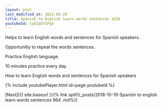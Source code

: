 ```yaml
---
layout: post
last_modified_at: 2021-03-29
title: Spanish to English learn words sentences 1428 
youtubeId: ty6Za5YSPg4
---
```

 
 
Helps to learn English words and sentences for Spanish speakers.

Opportunitiy to repeat the words sentences. 

Practice English language. 
 
10 minutes practice every day. 
 
How to learn English words and sentences for Spanish speakers 
 
{% include youtubePlayer.html id=page.youtubeId %}
 
 
[Next]({{ site.baseurl }}{% link  split1/_posts/2018-10-19-Spanish to english learn words sentences 964 .md%})
 
